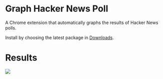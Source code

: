 # Graph Hacker News Poll #

A Chrome extension that automatically graphs the results of Hacker News polls.

Install by choosing the latest package in [Downloads](https://github.com/gouch/graph-hacker-news-polls/downloads).

# Results #

![](/gouch/graph-hacker-news-polls/raw/master/assets/demo.png)

